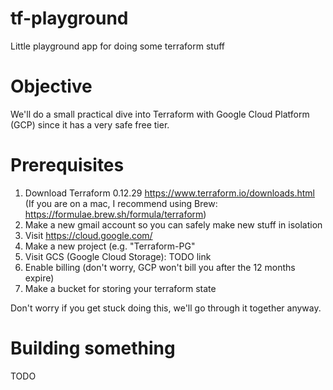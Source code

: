 # tf-playground
Little playground app for doing some terraform stuff

# Objective

We'll do a small practical dive into Terraform with Google Cloud Platform (GCP) since it has a very safe free tier.

# Prerequisites

1. Download Terraform 0.12.29 https://www.terraform.io/downloads.html (If you are on a mac, I recommend using Brew: https://formulae.brew.sh/formula/terraform)
1. Make a new gmail account so you can safely make new stuff in isolation
1. Visit https://cloud.google.com/
1. Make a new project (e.g. "Terraform-PG"
1. Visit GCS (Google Cloud Storage): TODO link
1. Enable billing (don't worry, GCP won't bill you after the 12 months expire)
1. Make a bucket for storing your terraform state

Don't worry if you get stuck doing this, we'll go through it together anyway.

# Building something

TODO
